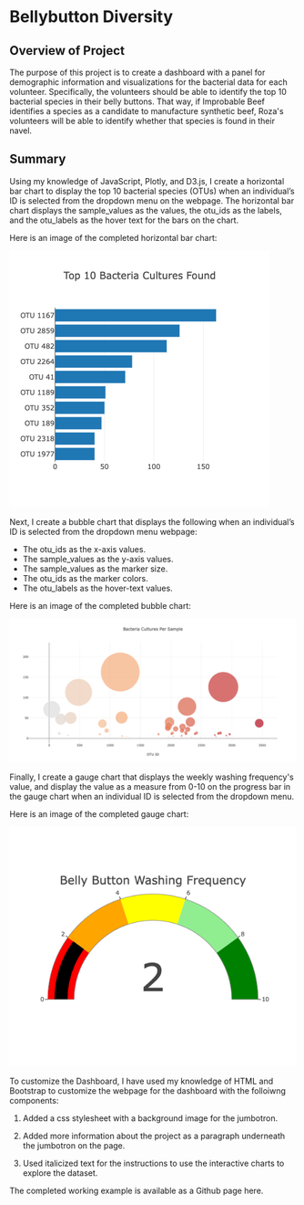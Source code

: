 # Bellybutton Diversity

## Overview of Project
The purpose of this project is to create a dashboard with a panel for demographic information and visualizations for the bacterial data for each volunteer. Specifically, the volunteers should be able to identify the top 10 bacterial species in their belly buttons. That way, if Improbable Beef identifies a species as a candidate to manufacture synthetic beef, Roza's volunteers will be able to identify whether that species is found in their navel.

## Summary
Using my knowledge of JavaScript, Plotly, and D3.js, I create a horizontal bar chart to display the top 10 bacterial species (OTUs) when an individual’s ID is selected from the dropdown menu on the webpage. The horizontal bar chart displays the sample_values as the values, the otu_ids as the labels, and the otu_labels as the hover text for the bars on the chart.

Here is an image of the completed horizontal bar chart:

![Bar Chart](static/images/bar.png)

Next, I create a bubble chart that displays the following when an individual’s ID is selected from the dropdown menu webpage:

- The otu_ids as the x-axis values.
- The sample_values as the y-axis values.
- The sample_values as the marker size.
- The otu_ids as the marker colors.
- The otu_labels as the hover-text values.

Here is an image of the completed bubble chart:

![Bubble Chart](static/images/bubble.png)

Finally, I create a gauge chart that displays the weekly washing frequency's value, and display the value as a measure from 0-10 on the progress bar in the gauge chart when an individual ID is selected from the dropdown menu.

Here is an image of the completed gauge chart:

![Gauge Chart](static/images/gauge.png)


To customize the Dashboard, I have used my knowledge of HTML and Bootstrap to customize the webpage for the dashboard with the folloiwng components:

1. Added a css stylesheet with a background image for the jumbotron.

2. Added more information about the project as a paragraph underneath the jumbotron on the page.

3. Used italicized text for the instructions to use the interactive charts to explore the dataset.

The completed working example is available as a Github page here.